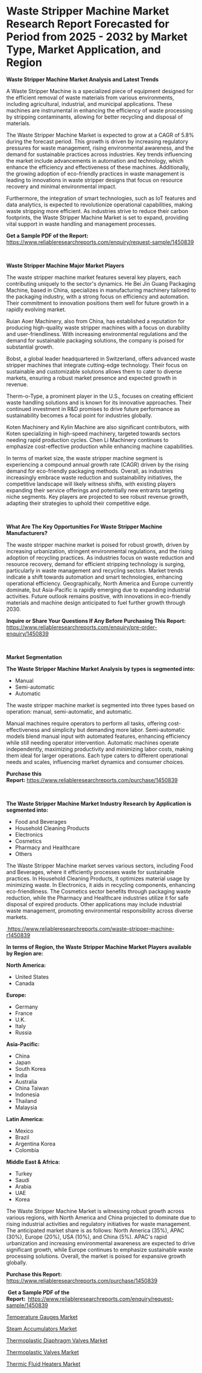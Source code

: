 <p><h1>Waste Stripper Machine Market Research Report Forecasted for Period from 2025 -  2032 by Market Type, Market Application, and Region</h1></p><p><strong>Waste Stripper Machine Market Analysis and Latest Trends</strong></p>
<p><p>A Waste Stripper Machine is a specialized piece of equipment designed for the efficient removal of waste materials from various environments, including agricultural, industrial, and municipal applications. These machines are instrumental in enhancing the efficiency of waste processing by stripping contaminants, allowing for better recycling and disposal of materials.</p><p>The Waste Stripper Machine Market is expected to grow at a CAGR of 5.8% during the forecast period. This growth is driven by increasing regulatory pressures for waste management, rising environmental awareness, and the demand for sustainable practices across industries. Key trends influencing the market include advancements in automation and technology, which enhance the efficiency and effectiveness of these machines. Additionally, the growing adoption of eco-friendly practices in waste management is leading to innovations in waste stripper designs that focus on resource recovery and minimal environmental impact.</p><p>Furthermore, the integration of smart technologies, such as IoT features and data analytics, is expected to revolutionize operational capabilities, making waste stripping more efficient. As industries strive to reduce their carbon footprints, the Waste Stripper Machine Market is set to expand, providing vital support in waste handling and management processes.</p></p>
<p><strong>Get a Sample PDF of the Report:&nbsp;</strong> <a href="https://www.reliableresearchreports.com/enquiry/request-sample/1450839?utm_campaign=37&utm_medium=2&utm_source=Github&utm_content=ia&utm_term=17022025&utm_id=waste-stripper-machine">https://www.reliableresearchreports.com/enquiry/request-sample/1450839</a></p>
<p>&nbsp;</p>
<p><strong>Waste Stripper Machine Major Market Players</strong></p>
<p><p>The waste stripper machine market features several key players, each contributing uniquely to the sector's dynamics. He Bei Jin Guang Packaging Machine, based in China, specializes in manufacturing machinery tailored to the packaging industry, with a strong focus on efficiency and automation. Their commitment to innovation positions them well for future growth in a rapidly evolving market.</p><p>Ruian Aoer Machinery, also from China, has established a reputation for producing high-quality waste stripper machines with a focus on durability and user-friendliness. With increasing environmental regulations and the demand for sustainable packaging solutions, the company is poised for substantial growth.</p><p>Bobst, a global leader headquartered in Switzerland, offers advanced waste stripper machines that integrate cutting-edge technology. Their focus on sustainable and customizable solutions allows them to cater to diverse markets, ensuring a robust market presence and expected growth in revenue.</p><p>Therm-o-Type, a prominent player in the U.S., focuses on creating efficient waste handling solutions and is known for its innovative approaches. Their continued investment in R&D promises to drive future performance as sustainability becomes a focal point for industries globally.</p><p>Koten Machinery and Kylin Machine are also significant contributors, with Koten specializing in high-speed machinery, targeted towards sectors needing rapid production cycles. Chen Li Machinery continues to emphasize cost-effective production while enhancing machine capabilities.</p><p>In terms of market size, the waste stripper machine segment is experiencing a compound annual growth rate (CAGR) driven by the rising demand for eco-friendly packaging methods. Overall, as industries increasingly embrace waste reduction and sustainability initiatives, the competitive landscape will likely witness shifts, with existing players expanding their service offerings and potentially new entrants targeting niche segments. Key players are projected to see robust revenue growth, adapting their strategies to uphold their competitive edge.</p></p>
<p>&nbsp;</p>
<p><strong>What Are The Key Opportunities For Waste Stripper Machine Manufacturers?</strong></p>
<p><p>The waste stripper machine market is poised for robust growth, driven by increasing urbanization, stringent environmental regulations, and the rising adoption of recycling practices. As industries focus on waste reduction and resource recovery, demand for efficient stripping technology is surging, particularly in waste management and recycling sectors. Market trends indicate a shift towards automation and smart technologies, enhancing operational efficiency. Geographically, North America and Europe currently dominate, but Asia-Pacific is rapidly emerging due to expanding industrial activities. Future outlook remains positive, with innovations in eco-friendly materials and machine design anticipated to fuel further growth through 2030.</p></p>
<p><strong>Inquire or Share Your Questions If Any Before Purchasing This Report:</strong> <a href="https://www.reliableresearchreports.com/enquiry/pre-order-enquiry/1450839?utm_campaign=37&utm_medium=2&utm_source=Github&utm_content=ia&utm_term=17022025&utm_id=waste-stripper-machine">https://www.reliableresearchreports.com/enquiry/pre-order-enquiry/1450839</a></p>
<p>&nbsp;</p>
<p><strong>Market Segmentation</strong></p>
<p><strong>The Waste Stripper Machine Market Analysis by types is segmented into:</strong></p>
<p><ul><li>Manual</li><li>Semi-automatic</li><li>Automatic</li></ul></p>
<p><p>The waste stripper machine market is segmented into three types based on operation: manual, semi-automatic, and automatic. </p><p>Manual machines require operators to perform all tasks, offering cost-effectiveness and simplicity but demanding more labor. Semi-automatic models blend manual input with automated features, enhancing efficiency while still needing operator intervention. Automatic machines operate independently, maximizing productivity and minimizing labor costs, making them ideal for larger operations. Each type caters to different operational needs and scales, influencing market dynamics and consumer choices.</p></p>
<p><strong>Purchase this Report:&nbsp;</strong><a href="https://www.reliableresearchreports.com/purchase/1450839?utm_campaign=37&utm_medium=2&utm_source=Github&utm_content=ia&utm_term=17022025&utm_id=waste-stripper-machine">https://www.reliableresearchreports.com/purchase/1450839</a></p>
<p>&nbsp;</p>
<p><strong>The Waste Stripper Machine Market Industry Research by Application is segmented into:</strong></p>
<p><ul><li>Food and Beverages</li><li>Household Cleaning Products</li><li>Electronics</li><li>Cosmetics</li><li>Pharmacy and Healthcare</li><li>Others</li></ul></p>
<p><p>The Waste Stripper Machine market serves various sectors, including Food and Beverages, where it efficiently processes waste for sustainable practices. In Household Cleaning Products, it optimizes material usage by minimizing waste. In Electronics, it aids in recycling components, enhancing eco-friendliness. The Cosmetics sector benefits through packaging waste reduction, while the Pharmacy and Healthcare industries utilize it for safe disposal of expired products. Other applications may include industrial waste management, promoting environmental responsibility across diverse markets.</p></p>
<p><a href="https://www.reliableresearchreports.com/waste-stripper-machine-r1450839?utm_campaign=37&utm_medium=2&utm_source=Github&utm_content=ia&utm_term=17022025&utm_id=waste-stripper-machine">&nbsp;https://www.reliableresearchreports.com/waste-stripper-machine-r1450839</a></p>
<p><strong>In terms of Region, the Waste Stripper Machine Market Players available by Region are:</strong></p>
<p>
    <p> <strong> North America: </strong>
        <ul>
            <li>United States</li>
            <li>Canada</li>
        </ul>
        </p> 
    <p> <strong> Europe: </strong>
        <ul>
            <li>Germany</li>
            <li>France</li>
            <li>U.K.</li>
            <li>Italy</li>
            <li>Russia</li>
        </ul>
        </p> 
    <p> <strong> Asia-Pacific: </strong>
        <ul>
            <li>China</li>
            <li>Japan</li>
            <li>South Korea</li>
            <li>India</li>
            <li>Australia</li>
            <li>China Taiwan</li>
            <li>Indonesia</li>
            <li>Thailand</li>
            <li>Malaysia</li>
        </ul>
        </p> 
    <p> <strong> Latin America: </strong>
        <ul>
            <li>Mexico</li>
            <li>Brazil</li>
            <li>Argentina Korea</li>
            <li>Colombia</li>
        </ul>
        </p> 
    <p> <strong> Middle East & Africa: </strong>
        <ul>
            <li>Turkey</li>
            <li>Saudi</li>
            <li>Arabia</li>
            <li>UAE</li>
            <li>Korea</li>
        </ul>
    </p>
    </p>
<p><p>The Waste Stripper Machine Market is witnessing robust growth across various regions, with North America and China projected to dominate due to rising industrial activities and regulatory initiatives for waste management. The anticipated market share is as follows: North America (35%), APAC (30%), Europe (20%), USA (10%), and China (5%). APAC's rapid urbanization and increasing environmental awareness are expected to drive significant growth, while Europe continues to emphasize sustainable waste processing solutions. Overall, the market is poised for expansive growth globally.</p></p>
<p><strong>Purchase this Report: </strong><a href="https://www.reliableresearchreports.com/purchase/1450839?utm_campaign=37&utm_medium=2&utm_source=Github&utm_content=ia&utm_term=17022025&utm_id=waste-stripper-machine">https://www.reliableresearchreports.com/purchase/1450839</a></p>
<p>&nbsp;<strong>Get a Sample PDF of the Report:&nbsp;&nbsp;</strong><a href="https://www.reliableresearchreports.com/enquiry/request-sample/1450839?utm_campaign=37&utm_medium=2&utm_source=Github&utm_content=ia&utm_term=17022025&utm_id=waste-stripper-machine">https://www.reliableresearchreports.com/enquiry/request-sample/1450839</a></p>
<p><strong></strong></p>
<p><p><a href="https://github.com/vitrilaoire/Market-Research-Report-List-1/blob/main/temperature-gauges-market.md?utm_campaign=37&utm_medium=2&utm_source=Github&utm_content=ia&utm_term=17022025&utm_id=waste-stripper-machine">Temperature Gauges Market</a></p><p><a href="https://github.com/namaqbagels64/Market-Research-Report-List-1/blob/main/steam-accumulators-market.md?utm_campaign=37&utm_medium=2&utm_source=Github&utm_content=ia&utm_term=17022025&utm_id=waste-stripper-machine">Steam Accumulators Market</a></p><p><a href="https://github.com/ngozudapshi/Market-Research-Report-List-1/blob/main/thermoplastic-diaphragm-valves-market.md?utm_campaign=37&utm_medium=2&utm_source=Github&utm_content=ia&utm_term=17022025&utm_id=waste-stripper-machine">Thermoplastic Diaphragm Valves Market</a></p><p><a href="https://github.com/ramraomeyie/Market-Research-Report-List-1/blob/main/thermoplastic-valves-market.md?utm_campaign=37&utm_medium=2&utm_source=Github&utm_content=ia&utm_term=17022025&utm_id=waste-stripper-machine">Thermoplastic Valves Market</a></p><p><a href="https://github.com/scaseiargas/Market-Research-Report-List-1/blob/main/thermic-fluid-heaters-market.md?utm_campaign=37&utm_medium=2&utm_source=Github&utm_content=ia&utm_term=17022025&utm_id=waste-stripper-machine">Thermic Fluid Heaters Market</a></p></p>
